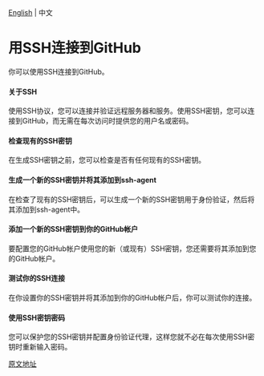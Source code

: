 [English](https://github.com/baishier/blogs/blob/master/translate/about%20git/Connecting%20to%20GitHub%20with%20SSH/en.md) | 中文

# 用SSH连接到GitHub

你可以使用SSH连接到GitHub。

#### 关于SSH

使用SSH协议，您可以连接并验证远程服务器和服务。使用SSH密钥，您可以连接到GitHub，而无需在每次访问时提供您的用户名或密码。

#### 检查现有的SSH密钥

在生成SSH密钥之前，您可以检查是否有任何现有的SSH密钥。

#### 生成一个新的SSH密钥并将其添加到ssh-agent

在检查了现有的SSH密钥后，可以生成一个新的SSH密钥用于身份验证，然后将其添加到ssh-agent中。

#### 添加一个新的SSH密钥到你的GitHub帐户

要配置您的GitHub帐户使用您的新（或现有）SSH密钥，您还需要将其添加到您的GitHub帐户。

#### 测试你的SSH连接

在你设置你的SSH密钥并将其添加到你的GitHub帐户后，你可以测试你的连接。

#### 使用SSH密钥密码

您可以保护您的SSH密钥并配置身份验证代理，这样您就不必在每次使用SSH密钥时重新输入密码。

[原文地址](https://help.github.com/articles/connecting-to-github-with-ssh/)
